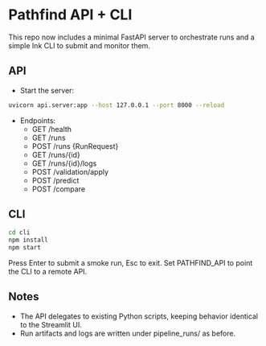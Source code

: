 # Pathfind API + CLI

This repo now includes a minimal FastAPI server to orchestrate runs and a simple Ink CLI to submit and monitor them.

## API

- Start the server:

```bash
uvicorn api.server:app --host 127.0.0.1 --port 8000 --reload
```

- Endpoints:
  - GET /health
  - GET /runs
  - POST /runs {RunRequest}
  - GET /runs/{id}
  - GET /runs/{id}/logs
  - POST /validation/apply
  - POST /predict
  - POST /compare

## CLI

```bash
cd cli
npm install
npm start
```

Press Enter to submit a smoke run, Esc to exit. Set PATHFIND_API to point the CLI to a remote API.

## Notes

- The API delegates to existing Python scripts, keeping behavior identical to the Streamlit UI.
- Run artifacts and logs are written under pipeline_runs/ as before.
